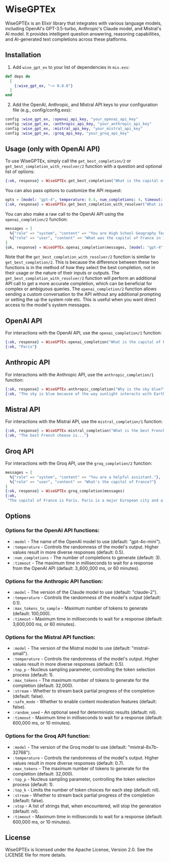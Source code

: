 # WiseGPTEx

WiseGPTEx is an Elixir library that integrates with various language models, including OpenAI's GPT-3.5-turbo, Anthropic's Claude model, and Mistral's AI model. It provides intelligent question answering, reasoning capabilities, and AI-generated text completions across these platforms.

## Installation

1. Add `wise_gpt_ex` to your list of dependencies in `mix.exs`:
```elixir
def deps do
  [
    {:wise_gpt_ex, "~> 0.8.0"}
  ]
end
```

2. Add the OpenAI, Anthropic, and Mistral API keys to your configuration file (e.g., config/config.exs):
```elixir
config :wise_gpt_ex, :openai_api_key, "your_openai_api_key"
config :wise_gpt_ex, :anthropic_api_key, "your_anthropic_api_key"
config :wise_gpt_ex, :mistral_api_key, "your_mistral_api_key"
config :wise_gpt_ex, :groq_api_key, "your_groq_api_key"
```

## Usage (only with OpenAI API)

To use WiseGPTEx, simply call the `get_best_completion/2` or `get_best_completion_with_resolver/2` function with a question and optional list of options:
```elixir
{:ok, response} = WiseGPTEx.get_best_completion("What is the capital of France?")
```

You can also pass options to customize the API request:
```elixir
opts = [model: "gpt-4", temperature: 0.4, num_completions: 4, timeout: 3_600_000]
{:ok, response} = WiseGPTEx.get_best_completion_with_resolver("What is the capital of France?", opts)
```

You can also make a raw call to the OpenAI API using the `openai_completion/2` function:
```elixir
messages = [
  %{"role" => "system", "content" => "You are High School Geography Teacher"},
  %{"role" => "user", "content" => "What was the capital of France in 15th century?"}
]
{ok, response} = WiseGPTEx.openai_completion(messages, [model: "gpt-4", temperature: 0.75, timeout: 3_600])
```

Note that the `get_best_completion_with_resolver/2` function is similar to `get_best_completion/2`.
This is because the difference between these two functions is in the method of how they select the best completion, not in their usage or the nature of their inputs or outputs.
The `get_best_completion_with_resolver/2` function will perform an additional API call to get a more accurate completion, which can be beneficial for complex or ambiguous queries.
The `openai_completion/2` function allows sending a custom conversation to the API without any additional prompting or setting the up the system role etc. This is useful when you want direct access to the model's system messages.

## OpenAI API
For interactions with the OpenAI API, use the `openai_completion/1` function:
```elixir
{:ok, response} = WiseGPTEx.openai_completion("What is the capital of France?")
{:ok, "Paris"}
```
## Anthropic API
For interactions with the Anthropic API, use the `anthropic_completion/1` function:
```elixir
{:ok, response} = WiseGPTEx.anthropic_completion("Why is the sky blue?")
{:ok, "The sky is blue because of the way sunlight interacts with Earth's atmosphere."}
```
## Mistral API
For interactions with the Mistral API, use the `mistral_completion/1` function:
```elixir
{:ok, response} = WiseGPTEx.mistral_completion("What is the best French cheese?")
{:ok, "The best French cheese is..."}
```

## Groq API
For interactions with the Groq API, use the `groq_completion/2` function:
```elixir
messages = [
  %{"role" => "system", "content" => "You are a helpful assistant."},
  %{"role" => "user", "content" => "What's the capital of France?"}
]
{:ok, response} = WiseGPTEx.groq_completion(messages)
{:ok,
 "The capital of France is Paris. Paris is a major European city and a global center for art, fashion, gastronomy, and culture. It is also the most populous city in France and the largest city in the European Union."}
```

## Options

### Options for the OpenAI API functions:

- `:model` - The name of the OpenAI model to use (default: "gpt-4o-mini").
- `:temperature` - Controls the randomness of the model's output. Higher values result in more diverse responses (default: 0.5).
- `:num_completions` - The number of completions to generate (default: 3).
- `:timeout` - The maximum time in milliseconds to wait for a response from the OpenAI API (default: 3_600_000 ms, or 60 minutes).

### Options for the Anthropic API function:

- `:model` - The version of the Claude model to use (default: "claude-2").
- `:temperature` - Controls the randomness of the model's output (default: 0.1).
- `:max_tokens_to_sample` - Maximum number of tokens to generate (default: 100,000).
- `:timeout` - Maximum time in milliseconds to wait for a response (default: 3,600,000 ms, or 60 minutes).

### Options for the Mistral API function:

- `:model` - The version of the Mistral model to use (default: "mistral-small").
- `:temperature` - Controls the randomness of the model's output. Higher values result in more diverse responses (default: 0.5).
- `:top_p` - Nucleus sampling parameter, controlling the token selection process (default: 1).
- `:max_tokens` - The maximum number of tokens to generate for the completion (default: 32,000).
- `:stream` - Whether to stream back partial progress of the completion (default: false).
- `:safe_mode` - Whether to enable content moderation features (default: false).
- `:random_seed` - An optional seed for deterministic results (default: nil).
- `:timeout` - Maximum time in milliseconds to wait for a response (default: 600,000 ms, or 10 minutes).

### Options for the Groq API function:

- `:model` - The version of the Groq model to use (default: "mixtral-8x7b-32768").
- `:temperature` - Controls the randomness of the model's output. Higher values result in more diverse responses (default: 0.7).
- `:max_tokens` - The maximum number of tokens to generate for the completion (default: 32,000).
- `:top_p` - Nucleus sampling parameter, controlling the token selection process (default: 1).
- `:top_k` - Limits the number of token choices for each step (default: nil).
- `:stream` - Whether to stream back partial progress of the completion (default: false).
- `:stop` - A list of strings that, when encountered, will stop the generation (default: nil).
- `:timeout` - Maximum time in milliseconds to wait for a response (default: 600,000 ms, or 10 minutes).

## License

WiseGPTEx is licensed under the Apache License, Version 2.0. See the LICENSE file for more details.
